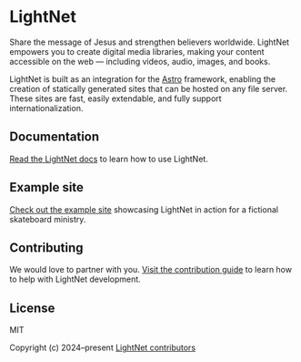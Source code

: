 # LightNet

Share the message of Jesus and strengthen believers worldwide. LightNet empowers you to create digital media libraries, making your content accessible on the web — including videos, audio, images, and books.

LightNet is built as an integration for the [Astro](https://astro.build) framework, enabling the creation of statically generated sites that can be hosted on any file server. These sites are fast, easily extendable, and fully support internationalization.

## Documentation

[Read the LightNet docs](https://docs.lightnet.community) to learn how to use LightNet.

## Example site

[Check out the example site](/examples/sk8-ministries/) showcasing LightNet in action for a fictional skateboard ministry.

## Contributing

We would love to partner with you. [Visit the contribution guide](https://github.com/LightNetDev/lightnet/blob/main/CONTRIBUTING.md) to learn how to help with LightNet development.

## License

MIT

Copyright (c) 2024–present [LightNet contributors](https://github.com/LightNetDev/LightNet/graphs/contributors)
